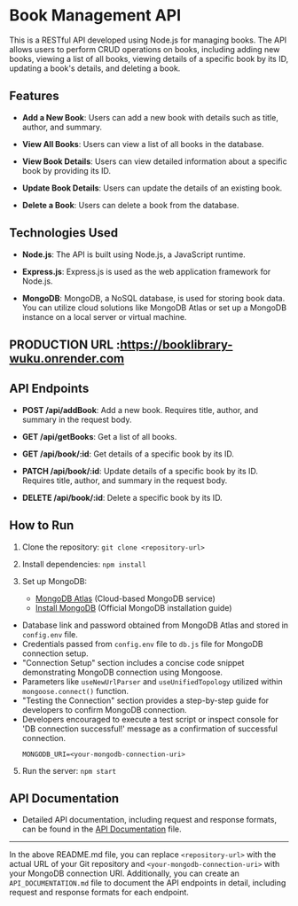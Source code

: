 
# Book Management API

This is a RESTful API developed using Node.js for managing books. The API allows users to perform CRUD operations on books, including adding new books, viewing a list of all books, viewing details of a specific book by its ID, updating a book's details, and deleting a book.

## Features

- **Add a New Book**: Users can add a new book with details such as title, author, and summary.

- **View All Books**: Users can view a list of all books in the database.

- **View Book Details**: Users can view detailed information about a specific book by providing its ID.

- **Update Book Details**: Users can update the details of an existing book.

- **Delete a Book**: Users can delete a book from the database.

## Technologies Used

- **Node.js**: The API is built using Node.js, a JavaScript runtime.

- **Express.js**: Express.js is used as the web application framework for Node.js.

- **MongoDB**: MongoDB, a NoSQL database, is used for storing book data. You can utilize cloud solutions like MongoDB Atlas or set up a MongoDB instance on a local server or virtual machine.
## PRODUCTION URL :https://booklibrary-wuku.onrender.com
## API Endpoints

- **POST /api/addBook**: Add a new book. Requires title, author, and summary in the request body.

- **GET /api/getBooks**: Get a list of all books.

- **GET /api/book/:id**: Get details of a specific book by its ID.

- **PATCH /api/book/:id**: Update details of a specific book by its ID. Requires title, author, and summary in the request body.

- **DELETE /api/book/:id**: Delete a specific book by its ID.

## How to Run

1. Clone the repository: `git clone <repository-url>`

2. Install dependencies: `npm install`

3. Set up MongoDB:
   - [MongoDB Atlas](https://www.mongodb.com/cloud/atlas) (Cloud-based MongoDB service)
   - [Install MongoDB](https://docs.mongodb.com/manual/installation/) (Official MongoDB installation guide)

 - Database link and password obtained from MongoDB Atlas and stored in `config.env` file.
- Credentials passed from `config.env` file to `db.js` file for MongoDB connection setup.
- "Connection Setup" section includes a concise code snippet demonstrating MongoDB connection using Mongoose.
- Parameters like `useNewUrlParser` and `useUnifiedTopology` utilized within `mongoose.connect()` function.
- "Testing the Connection" section provides a step-by-step guide for developers to confirm MongoDB connection.
- Developers encouraged to execute a test script or inspect console for 'DB connection successful!' message as a confirmation of successful connection.
   ```
   MONGODB_URI=<your-mongodb-connection-uri>
   ```

5. Run the server: `npm start`

## API Documentation

- Detailed API documentation, including request and response formats, can be found in the [API Documentation](API_DOCUMENTATION.md) file.

---

In the above README.md file, you can replace `<repository-url>` with the actual URL of your Git repository and `<your-mongodb-connection-uri>` with your MongoDB connection URI. Additionally, you can create an `API_DOCUMENTATION.md` file to document the API endpoints in detail, including request and response formats for each endpoint.

